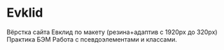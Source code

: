 # Evklid
Вёрстка сайта Евклид по макету (резина+адаптив с 1920px до 320px)
Практика БЭМ
Работа с псевдоэлементами и классами.


